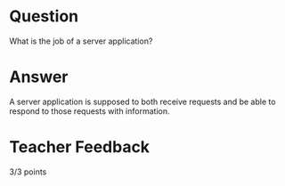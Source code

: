 # Question

What is the job of a server application?

# Answer
A server application is supposed to both receive requests and be able to respond to those requests with information.

# Teacher Feedback

3/3 points